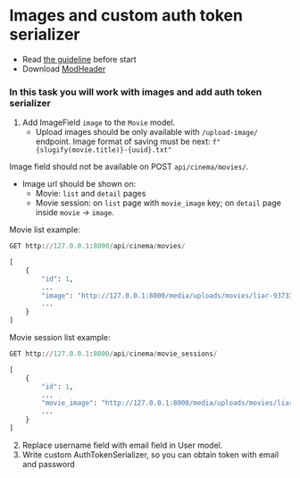 # Images and custom auth token serializer

- Read [the guideline](https://github.com/mate-academy/py-task-guideline/blob/main/README.md) before start
- Download [ModHeader](https://chrome.google.com/webstore/detail/modheader/idgpnmonknjnojddfkpgkljpfnnfcklj?hl=en)

### In this task you will work with images and add auth token serializer

1. Add ImageField `image` to the `Movie` model.
   - Upload images should be only available with `/upload-image/` endpoint.
Image format of saving must be next:  `f"{slugify(movie.title)}-{uuid}.txt"`

Image field should not be available on POST `api/cinema/movies/`.
   - Image url should be shown on:
     - Movie: `list` and `detail` pages
     - Movie session: on `list` page with `movie_image` key; on
`detail` page inside `movie` -> `image`.

Movie list example:
```python
GET http://127.0.0.1:8000/api/cinema/movies/

[
    {
        "id": 1,
        ...
        "image": "http://127.0.0.1:8000/media/uploads/movies/liar-93733032-c097-4a38-9b2b-20404e7186e6.jpeg",
        ...
    }
]
```

Movie session list example:
```python
GET http://127.0.0.1:8000/api/cinema/movie_sessions/

[
    {
        "id": 1,
        ...
        "movie_image": "http://127.0.0.1:8000/media/uploads/movies/liar-93733032-c097-4a38-9b2b-20404e7186e6.jpeg",
        ...
    }
]
```
2. Replace username field with email field in User model.
3. Write custom AuthTokenSerializer, so you can obtain token with
email and password

     
